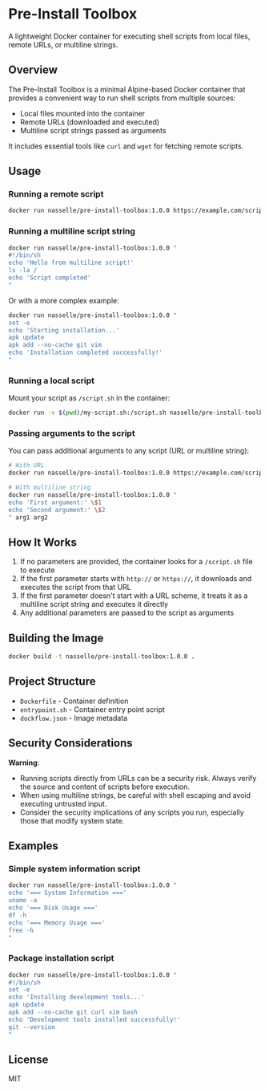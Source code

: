 # Pre-Install Toolbox

A lightweight Docker container for executing shell scripts from local files, remote URLs, or multiline strings.

## Overview

The Pre-Install Toolbox is a minimal Alpine-based Docker container that provides a convenient way to run shell scripts from multiple sources:
- Local files mounted into the container
- Remote URLs (downloaded and executed)
- Multiline script strings passed as arguments

It includes essential tools like `curl` and `wget` for fetching remote scripts.

## Usage

### Running a remote script

```bash
docker run nasselle/pre-install-toolbox:1.0.0 https://example.com/script.sh
```

### Running a multiline script string

```bash
docker run nasselle/pre-install-toolbox:1.0.0 "
#!/bin/sh
echo 'Hello from multiline script!'
ls -la /
echo 'Script completed'
"
```

Or with a more complex example:

```bash
docker run nasselle/pre-install-toolbox:1.0.0 "
set -e
echo 'Starting installation...'
apk update
apk add --no-cache git vim
echo 'Installation completed successfully!'
"
```

### Running a local script

Mount your script as `/script.sh` in the container:

```bash
docker run -v $(pwd)/my-script.sh:/script.sh nasselle/pre-install-toolbox:1.0.0
```

### Passing arguments to the script

You can pass additional arguments to any script (URL or multiline string):

```bash
# With URL
docker run nasselle/pre-install-toolbox:1.0.0 https://example.com/script.sh arg1 arg2

# With multiline string
docker run nasselle/pre-install-toolbox:1.0.0 "
echo 'First argument:' \$1
echo 'Second argument:' \$2
" arg1 arg2
```

## How It Works

1. If no parameters are provided, the container looks for a `/script.sh` file to execute
2. If the first parameter starts with `http://` or `https://`, it downloads and executes the script from that URL
3. If the first parameter doesn't start with a URL scheme, it treats it as a multiline script string and executes it directly
4. Any additional parameters are passed to the script as arguments

## Building the Image

```bash
docker build -t nasselle/pre-install-toolbox:1.0.0 .
```

## Project Structure

- `Dockerfile` - Container definition
- `entrypoint.sh` - Container entry point script
- `dockflow.json` - Image metadata

## Security Considerations

**Warning**:
- Running scripts directly from URLs can be a security risk. Always verify the source and content of scripts before execution.
- When using multiline strings, be careful with shell escaping and avoid executing untrusted input.
- Consider the security implications of any scripts you run, especially those that modify system state.

## Examples

### Simple system information script
```bash
docker run nasselle/pre-install-toolbox:1.0.0 "
echo '=== System Information ==='
uname -a
echo '=== Disk Usage ==='
df -h
echo '=== Memory Usage ==='
free -h
"
```

### Package installation script
```bash
docker run nasselle/pre-install-toolbox:1.0.0 "
#!/bin/sh
set -e
echo 'Installing development tools...'
apk update
apk add --no-cache git curl vim bash
echo 'Development tools installed successfully!'
git --version
"
```

## License

MIT